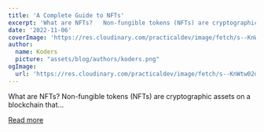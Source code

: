 ```yaml
---
title: 'A Complete Guide to NFTs'
excerpt: 'What are NFTs?   Non-fungible tokens (NFTs) are cryptographic assets on a blockchain that...'
date: '2022-11-06'
coverImage: 'https://res.cloudinary.com/practicaldev/image/fetch/s--KnWtw02d--/c_imagga_scale,f_auto,fl_progressive,h_420,q_auto,w_1000/https://dev-to-uploads.s3.amazonaws.com/uploads/articles/quz8reir2mxbwnq9pgnc.jpg'
author:
  name: Koders
  picture: "assets/blog/authors/koders.png"
ogImage:
  url: 'https://res.cloudinary.com/practicaldev/image/fetch/s--KnWtw02d--/c_imagga_scale,f_auto,fl_progressive,h_420,q_auto,w_1000/https://dev-to-uploads.s3.amazonaws.com/uploads/articles/quz8reir2mxbwnq9pgnc.jpg'
---
```


What are NFTs?   Non-fungible tokens (NFTs) are cryptographic assets on a blockchain that...

[Read more](https://dev.to/iadityasingh/a-complete-guide-to-nfts-28lj)
